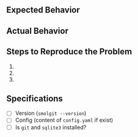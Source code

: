 ## Expected Behavior


## Actual Behavior


## Steps to Reproduce the Problem

  1.
  1.
  1.

## Specifications

- [ ] Version (`smolgit --version`)
- [ ] Config (content of `config.yaml` if exist)
- [ ] Is `git` and `sqlite3` installed?
